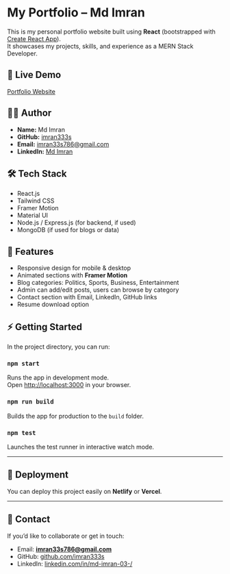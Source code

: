 # My Portfolio – Md Imran

This is my personal portfolio website built using **React** (bootstrapped with [Create React App](https://github.com/facebook/create-react-app)).  
It showcases my projects, skills, and experience as a MERN Stack Developer.

## 🚀 Live Demo

[Portfolio Website](#) <!-- Add your deployed Netlify/Vercel link here -->

## 👨‍💻 Author

- **Name:** Md Imran
- **GitHub:** [imran333s](https://github.com/imran333s)
- **Email:** imran33s786@gmail.com
- **LinkedIn:** [Md Imran](https://www.linkedin.com/in/md-imran-03-/)

## 🛠️ Tech Stack

- React.js
- Tailwind CSS
- Framer Motion
- Material UI
- Node.js / Express.js (for backend, if used)
- MongoDB (if used for blogs or data)

## 📂 Features

- Responsive design for mobile & desktop
- Animated sections with **Framer Motion**
- Blog categories: Politics, Sports, Business, Entertainment
- Admin can add/edit posts, users can browse by category
- Contact section with Email, LinkedIn, GitHub links
- Resume download option

## ⚡ Getting Started

In the project directory, you can run:

### `npm start`

Runs the app in development mode.  
Open [http://localhost:3000](http://localhost:3000) in your browser.

### `npm run build`

Builds the app for production to the `build` folder.

### `npm test`

Launches the test runner in interactive watch mode.

---

## 📌 Deployment

You can deploy this project easily on **Netlify** or **Vercel**.

---

## 📧 Contact

If you’d like to collaborate or get in touch:

- Email: **imran33s786@gmail.com**
- GitHub: [github.com/imran333s](https://github.com/imran333s)
- LinkedIn: [linkedin.com/in/md-imran-03-/](https://www.linkedin.com/in/md-imran-03-/)
